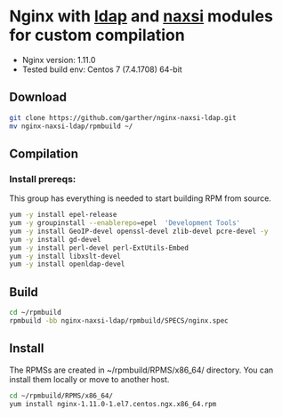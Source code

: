 # Nginx with [ldap] and [naxsi] modules for custom compilation

* Nginx version: 1.11.0
* Tested build env: Centos 7 (7.4.1708) 64-bit

## Download
```sh
git clone https://github.com/garther/nginx-naxsi-ldap.git
mv nginx-naxsi-ldap/rpmbuild ~/
```

## Compilation

### Install prereqs:
This group has everything is needed to start building RPM from source.
```sh
yum -y install epel-release
yum -y groupinstall --enablerepo=epel  'Development Tools'
yum -y install GeoIP-devel openssl-devel zlib-devel pcre-devel -y
yum -y install gd-devel
yum -y install perl-devel perl-ExtUtils-Embed
yum -y install libxslt-devel
yum -y install openldap-devel
```
## Build
```sh
cd ~/rpmbuild
rpmbuild -bb nginx-naxsi-ldap/rpmbuild/SPECS/nginx.spec
```
## Install
The RPMSs are created in ~/rpmbuild/RPMS/x86_64/ directory. You can install them locally or move to another host.
```sh
cd ~/rpmbuild/RPMS/x86_64/
yum install nginx-1.11.0-1.el7.centos.ngx.x86_64.rpm
```
   [naxsi]: <https://github.com/nbs-system/naxsi>
   [ldap]: <https://github.com/kvspb/nginx-auth-ldap>

